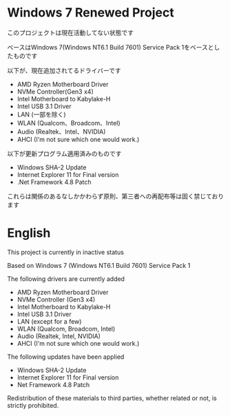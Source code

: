 # Windows 7 Renewed Project

このプロジェクトは現在活動してない状態です

ベースはWindows 7(Windows NT6.1 Build 7601) Service Pack 1をベースとしたものです

以下が、現在追加されてるドライバーです
* AMD Ryzen Motherboard Driver
* NVMe Controller(Gen3 x4)
* Intel Motherboard to Kabylake-H
* Intel USB 3.1 Driver
* LAN (一部を除く)
* WLAN (Qualcom、Broadcom、Intel)
* Audio (Realtek、Intel、NVIDIA)
* AHCI (I'm not sure which one would work.)

以下が更新プログラム適用済みのものです
* Windows SHA-2 Update
* Internet Explorer 11 for Final version
* .Net Framework 4.8 Patch

これらは関係のあるなしかかわらず原則、第三者への再配布等は固く禁じております

# English
This project is currently in inactive status

Based on Windows 7 (Windows NT6.1 Build 7601) Service Pack 1

The following drivers are currently added
* AMD Ryzen Motherboard Driver
* NVMe Controller (Gen3 x4)
* Intel Motherboard to Kabylake-H
* Intel USB 3.1 Driver
* LAN (except for a few)
* WLAN (Qualcom, Broadcom, Intel)
* Audio (Realtek, Intel, NVIDIA)
* AHCI (I'm not sure which one would work.)

The following updates have been applied
* Windows SHA-2 Update
* Internet Explorer 11 for Final version
* Net Framework 4.8 Patch

Redistribution of these materials to third parties, whether related or not, is strictly prohibited.

